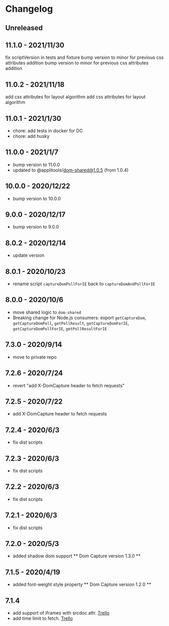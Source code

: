 
# Changelog

## Unreleased


## 11.1.0 - 2021/11/30

fix scriptVersion in tests and fixture
bump version to minor for previous css attributes addition
bump version to minor for previous css attributes addition
 ## 11.0.2 - 2021/11/18

add css attributes for layout algorithm 
add css attributes for layout algorithm 
## 11.0.1 - 2021/1/30

- chore: add tests in docker for DC
- chore: add husky

## 11.0.0 - 2021/1/7

- bump version to 11.0.0
- updated to @applitools/dom-shared@1.0.5 (from 1.0.4)

## 10.0.0 - 2020/12/22

- bump version to 10.0.0

## 9.0.0 - 2020/12/17

- bump version to 9.0.0

## 8.0.2 - 2020/12/14

- update version

## 8.0.1 - 2020/10/23

- rename script `captureDomPollForIE` back to `captureDomAndPollForIE`

## 8.0.0 - 2020/10/6

- move shared logic to `dom-shared`
- Breaking change for Node.js consumers: export `getCaptureDom`, `getCaptureDomPoll`, `getPollResult`, `getCaptureDomForIE`, `getCaptureDomPollForIE`, `getPollResultForIE`

## 7.3.0 - 2020/9/14

- move to private repo

## 7.2.6 - 2020/7/24

- revert "add X-DomCapture header to fetch requests"

## 7.2.5 - 2020/7/22

- add X-DomCapture header to fetch requests

## 7.2.4 - 2020/6/3

- fix dist scripts

## 7.2.3 - 2020/6/3

- fix dist scripts

## 7.2.2 - 2020/6/3

- fix dist scripts

## 7.2.1 - 2020/6/3

- fix dist scripts

 ## 7.2.0 - 2020/5/3

- added shadow dom support ** Dom Capture version 1.3.0 ** 

 ## 7.1.5 - 2020/4/19

- added font-weight style property ** Dom Capture version 1.2.0 ** 

## 7.1.4

- add support of iframes with srcdoc attr. [Trello](https://trello.com/c/LgVKNT5Y/196-iframe-srcdoc-attribute-not-supported-in-dom-snapshot-and-dom-capture)
- add time limit to fetch. [Trello](https://trello.com/c/wL1UaMT8/231-dom-capture-fetches-are-not-time-limited)

